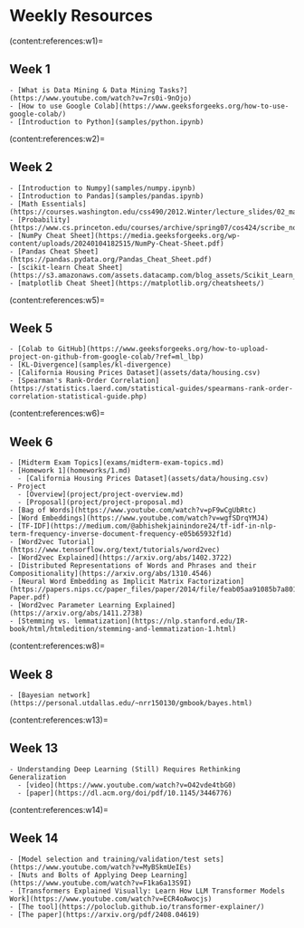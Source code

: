 # Weekly Resources

(content:references:w1)=

## Week 1

```{div} full-width
- [What is Data Mining & Data Mining Tasks?](https://www.youtube.com/watch?v=7rs0i-9nOjo)
- [How to use Google Colab](https://www.geeksforgeeks.org/how-to-use-google-colab/)
- [Introduction to Python](samples/python.ipynb)
```

(content:references:w2)=

## Week 2

```{div} full-width
- [Introduction to Numpy](samples/numpy.ipynb)
- [Introduction to Pandas](samples/pandas.ipynb)
- [Math Essentials](https://courses.washington.edu/css490/2012.Winter/lecture_slides/02_math_essentials.pdf)
- [Probability](https://www.cs.princeton.edu/courses/archive/spring07/cos424/scribe_notes/0208.pdf)
- [NumPy Cheat Sheet](https://media.geeksforgeeks.org/wp-content/uploads/20240104182515/NumPy-Cheat-Sheet.pdf)
- [Pandas Cheat Sheet](https://pandas.pydata.org/Pandas_Cheat_Sheet.pdf)
- [scikit-learn Cheat Sheet](https://s3.amazonaws.com/assets.datacamp.com/blog_assets/Scikit_Learn_Cheat_Sheet_Python.pdf)
- [matplotlib Cheat Sheet](https://matplotlib.org/cheatsheets/)
```

(content:references:w5)=

## Week 5

```{div} full-width
- [Colab to GitHub](https://www.geeksforgeeks.org/how-to-upload-project-on-github-from-google-colab/?ref=ml_lbp)
- [KL-Divergence](samples/kl-divergence)
- [California Housing Prices Dataset](assets/data/housing.csv)
- [Spearman's Rank-Order Correlation](https://statistics.laerd.com/statistical-guides/spearmans-rank-order-correlation-statistical-guide.php)
```

(content:references:w6)=

## Week 6

```{div} full-width
- [Midterm Exam Topics](exams/midterm-exam-topics.md)
- [Homework 1](homeworks/1.md)
  - [California Housing Prices Dataset](assets/data/housing.csv)
- Project
  - [Overview](project/project-overview.md)
  - [Proposal](project/project-proposal.md)
- [Bag of Words](https://www.youtube.com/watch?v=pF9wCgUbRtc)
- [Word Embeddings](https://www.youtube.com/watch?v=wgfSDrqYMJ4)
- [TF-IDF](https://medium.com/@abhishekjainindore24/tf-idf-in-nlp-term-frequency-inverse-document-frequency-e05b65932f1d)
- [Word2vec Tutorial](https://www.tensorflow.org/text/tutorials/word2vec)
- [Word2vec Explained](https://arxiv.org/abs/1402.3722)
- [Distributed Representations of Words and Phrases and their Compositionality](https://arxiv.org/abs/1310.4546)
- [Neural Word Embedding as Implicit Matrix Factorization](https://papers.nips.cc/paper_files/paper/2014/file/feab05aa91085b7a8012516bc3533958-Paper.pdf)
- [Word2vec Parameter Learning Explained](https://arxiv.org/abs/1411.2738)
- [Stemming vs. lemmatization](https://nlp.stanford.edu/IR-book/html/htmledition/stemming-and-lemmatization-1.html)
```

<!-- [Vector Auto Regression](https://www.youtube.com/watch?v=UQQHSbeIaB0) DWT and then LSTM or others-->

(content:references:w8)=

## Week 8

```{div} full-width
- [Bayesian network](https://personal.utdallas.edu/~nrr150130/gmbook/bayes.html)
```

(content:references:w13)=

## Week 13

```{div} full-width
- Understanding Deep Learning (Still) Requires Rethinking Generalization
  - [video](https://www.youtube.com/watch?v=O42vde4tbG0)
  - [paper](https://dl.acm.org/doi/pdf/10.1145/3446776)
```

(content:references:w14)=

## Week 14

```{div} full-width
- [Model selection and training/validation/test sets](https://www.youtube.com/watch?v=MyBSkmUeIEs)
- [Nuts and Bolts of Applying Deep Learning](https://www.youtube.com/watch?v=F1ka6a13S9I)
- [Transformers Explained Visually: Learn How LLM Transformer Models Work](https://www.youtube.com/watch?v=ECR4oAwocjs)
- [The tool](https://poloclub.github.io/transformer-explainer/)
- [The paper](https://arxiv.org/pdf/2408.04619)
```
